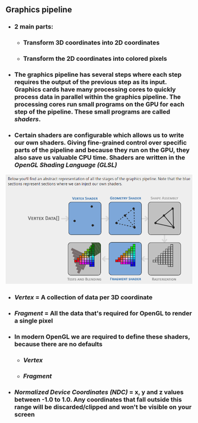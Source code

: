 ## Graphics pipeline
- ### 2 main parts:
	- ### Transform 3D coordinates into 2D coordinates
	- ### Transform the 2D coordinates into colored pixels

- ### The graphics pipeline has several steps where each step requires the output of the previous step as its input. Graphics cards have many processing cores to quickly process data in parallel within the graphics pipeline. The processing cores run small programs on the GPU for each step of the pipeline. These small programs are called ***shaders***.

- ### Certain shaders are configurable which allows us to write our own shaders. Giving fine-grained control over specific parts of the pipeline and because they run on the GPU, they also save us valuable CPU time. Shaders are written in the ***OpenGL Shading Language (GLSL)***

![](./imgs/graphics%20pipeline.png)

- ### ***Vertex*** = A collection of data per 3D coordinate

- ### ***Fragment*** = All the data that's required for OpenGL to render a single pixel

- ### In modern OpenGL we are required to define these shaders, because there are no defaults
	- ### ***Vertex***
	- ### ***Fragment***

- ### ***Normalized Device Coordinates (NDC)*** = x, y and z values between -1.0 to 1.0. Any coordinates that fall outside this range will be discarded/clipped and won't be visible on your screen